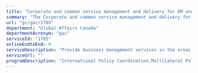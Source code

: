 ```yaml
---
title: "Corporate and common service management and delivery for DM and MIN offices"
summary: "The Corporate and common service management and delivery for DM and MIN offices service from Global Affairs Canada is not available end-to-end online, according to the GC Service Inventory."
url: "gc/gac/1705"
department: "Global Affairs Canada"
departmentAcronym: "gac"
serviceId: "1705"
onlineEndtoEnd: 0
serviceDescription: "Provide business management services in the areas of HR, Accommodations, Finance, Procurement, Security, IM/IT, Project Management, Travel and Hospitality as well as Proactive Disclosure requirements for the Deputy Minister’s offices and the Minister’s offices."
serviceUrl: ""
programDescription: "International Policy Coordination,Multilateral Policy,International Law,The Office of Protocol,Europe, Arctic, Middle East and Maghreb Policy & Diplomacy,Americas Policy & Diplomacy,Asia Pacific Policy & Diplomacy,Sub-Saharan Africa Policy & Diplomacy,Geographic Coordination and Mission Support,Gender Equality and the Empowerment of Women and Girls,Growth that works for everyone,Humanitarian Action,Human Development: Health & Education,Environment and Climate Action,Peace and Security Policy,Trade Policy, Agreements, Negotiations and Disputes,Trade Controls,International Business Development,International Innovation and Investment,Europe, Arctic, Middle East and Maghreb Trade,Americas Trade,Asia Pacific Trade,Sub-Saharan Africa Trade,International Assistance Operations,Humanitarian Assistance,Partnerships for Development Innovation,Multilateral International Assistance,Peace and Stabilization Operations,Anti-Crime and Counter-Terrorism Capacity Building,Weapons Threat Reduction,Canada Fund for Local Initiatives,Europe, Arctic, Middle East and Maghreb International Assistance,Americas International Assistance,Asia Pacific International Assistance,Sub-Saharan Africa International Assistance,Grants and Contributions Policy and Operations,Consular Assistance and Services for Canadians Abroad,Emergency Preparedness and Response,Platform Corporate Services,Foreign Service Directives,Client Relations and Mission Operations,Locally Engaged Staff Services,Real Property Planning and Stewardship,Real Property Project Delivery, Professional and Technical Services,Mission Readiness and Security,Mission Network IM/IT,Management and Oversight Services,Communications Services,Legal Services,Human Resources Management Services,Financial Management Services,Information Management Services,Information Technology Services,Real Property Management Services,Materiel Management Services,Acquisition Management Services"
---
```

